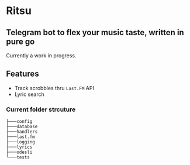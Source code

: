 # Ritsu

## Telegram bot to flex your music taste, written in pure go

Currently a work in progress.

## Features

- Track scrobbles thru `Last.FM` API
- Lyric search

### Current folder strcuture

```
├───config
├───database
├───handlers
├───last.fm
├───logging
├───lyrics
├───odesli
└───tests
```

